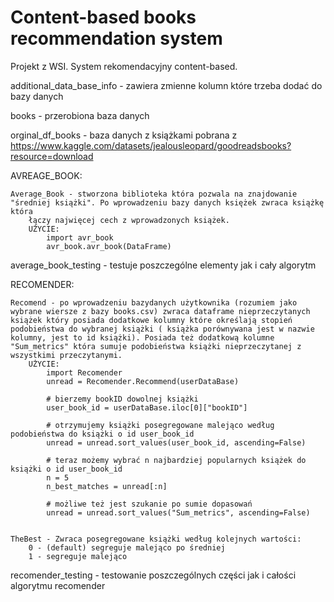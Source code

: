 # Content-based books recommendation system
Projekt z WSI. System rekomendacyjny content-based.



additional_data_base_info - zawiera zmienne kolumn które trzeba dodać do bazy danych

books - przerobiona baza danych 

orginal_df_books - baza danych z książkami pobrana z https://www.kaggle.com/datasets/jealousleopard/goodreadsbooks?resource=download

AVREAGE_BOOK:

    Average_Book - stworzona biblioteka która pozwala na znajdowanie "średniej książki". Po wprowadzeniu bazy danych księżek zwraca książkę która
        łączy najwięcej cech z wprowadzonych książek.
        UŻYCIE: 
            import avr_book
            avr_book.avr_book(DataFrame)

average_book_testing - testuje poszczególne elementy jak i cały algorytm

RECOMENDER:

    Recomend - po wprowadzeniu bazydanych użytkownika (rozumiem jako wybrane wiersze z bazy books.csv) zwraca dataframe nieprzeczytanych książek który posiada dodatkowe kolumny które określają stopień podobieństwa do wybranej książki ( książka porównywana jest w nazwie kolumny, jest to id książki). Posiada też dodatkową kolumne "Sum_metrics" która sumuje podobieństwa książki nieprzeczytanej z wszystkimi przeczytanymi.
        UŻYCIE:
            import Recomender
            unread = Recomender.Recommend(userDataBase)

            # bierzemy bookID dowolnej książki
            user_book_id = userDataBase.iloc[0]["bookID"]

            # otrzymujemy książki posegregowane malejąco według podobieństwa do książki o id user_book_id
            unread = unread.sort_values(user_book_id, ascending=False)

            # teraz możemy wybrać n najbardziej popularnych książek do książki o id user_book_id
            n = 5
            n_best_matches = unread[:n]

            # możliwe też jest szukanie po sumie dopasowań
            unread = unread.sort_values("Sum_metrics", ascending=False)


    TheBest - Zwraca posegregowane książki według kolejnych wartości:
        0 - (default) segreguje malejąco po średniej
        1 - segreguje malejąco 

recomender_testing - testowanie poszczególnych części jak i całości algorytmu recomender